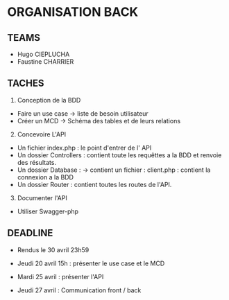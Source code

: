 # ORGANISATION BACK

## TEAMS

- Hugo CIEPLUCHA
- Faustine CHARRIER

## TACHES

1. Conception de la BDD

- Faire un use case
-> liste de besoin utilisateur 
- Créer un MCD 
-> Schéma des tables et de leurs relations

2. Concevoire L'API

- Un fichier index.php : le point d'entrer de l' API
- Un dossier Controllers : contient toute les requêttes a la BDD et renvoie des résultats.
- Un dossier Database : -> contient un fichier : client.php : contient la connexion a la BDD
- Un dossier Router : contient toutes les routes de l'API.

3. Documenter l'API

- Utiliser Swagger-php

## DEADLINE

- Rendus le 30 avril 23h59

- Jeudi 20 avril 15h : présenter le use case et le MCD
- Mardi 25 avril : présenter l'API
- Jeudi 27 avril : Communication front / back